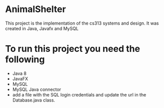 # AnimalShelter

This project is the implementation of the cs313 systems and design. It was created in Java, Javafx and MySQL

# To run this project you need the following
* Java 8
* JavaFX 
* MySQL
* MySQL Java connector
* add a file with the SQL login credentials and update the url in the Database.java class. 

